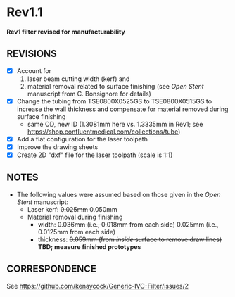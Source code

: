 # Rev1.1

**Rev1 filter revised for manufacturability**

REVISIONS
---------
- [x] Account for
    1. laser beam cutting width (kerf) and
    2. material removal related to surface finishing (see *Open Stent* manuscript from C. Bonsignore for details)
- [x] Change the tubing from TSE0800X0525GS to TSE0800X0515GS to increase the wall thickness and compensate for material removed during surface finishing
    * same OD, new ID (1.3081mm here vs. 1.3335mm in Rev1; see https://shop.confluentmedical.com/collections/tube)
- [x] Add a flat configuration for the laser toolpath
- [x] Improve the drawing sheets
- [x] Create 2D "dxf" file for the laser toolpath (scale is 1:1)

NOTES
-----
* The following values were assumed based on those given in the *Open Stent* manuscript:
    * Laser kerf: ~~0.025mm~~ 0.050mm
    * Material removal during finishing
        * width: ~~0.036mm (i.e., 0.018mm from each side)~~ 0.025mm (i.e., 0.0125mm from each side)
        * thickness: ~~0.059mm (from *inside* surface to remove draw lines)~~ **TBD; measure finished prototypes**

CORRESPONDENCE
--------------
See https://github.com/kenaycock/Generic-IVC-Filter/issues/2

